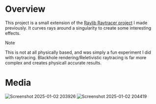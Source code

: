 # Overview
This project is a small extension of the [Raylib Raytracer project](https://github.com/TheLemon404/RaylibRaytracer) I made previously. It curves rays around a singularity to create some interesting effects.

> [!NOTE]
> This is not at all physically based, and was simply a fun experiment I did with raytracing. Blackhole rendering/Reletivistic raytracing is far more complex and creates physicall accurate results.

# Media
![Screenshot 2025-01-02 203926](https://github.com/user-attachments/assets/757fc7eb-50a9-46f2-ba86-e7925cbc2546)
![Screenshot 2025-01-02 204419](https://github.com/user-attachments/assets/2d67f2a9-fbb1-4134-a54d-cecdcd5bbd0d)
